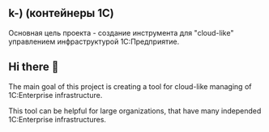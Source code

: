 ## k-) (контейнеры 1С)
Основная цель проекта - создание инструмента для "cloud-like" управлением инфраструктурой 1С:Предприятие.
## Hi there 👋
The main goal of this project is creating a tool for cloud-like managing of 1C:Enterprise infrastructure.

This tool can be helpful for large organizations, that have many independed 1C:Enterprise infrastructures.

<!--

**Here are some ideas to get you started:**

🙋‍♀️ A short introduction - what is your organization all about?
🌈 Contribution guidelines - how can the community get involved?
👩‍💻 Useful resources - where can the community find your docs? Is there anything else the community should know?
🍿 Fun facts - what does your team eat for breakfast?
🧙 Remember, you can do mighty things with the power of [Markdown](https://docs.github.com/github/writing-on-github/getting-started-with-writing-and-formatting-on-github/basic-writing-and-formatting-syntax)
-->
